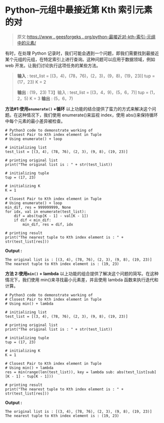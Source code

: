 # Python–元组中最接近第 Kth 索引元素的对

> 原文:[https://www . geesforgeks . org/python-最接近对-kth-索引-元组中的元素/](https://www.geeksforgeeks.org/python-closest-pair-to-kth-index-element-in-tuple/)

有时，在处理 Python 记录时，我们可能会遇到一个问题，即我们需要找到最接近某个元组的元组，在特定索引上进行查询。这种问题可以应用于数据领域，例如 web 开发。让我们讨论执行这项任务的某些方法。

> **输入** :
> test_list = [(3，4)，(78，76)，(2，3)，(9，8)，(19，23)]
> tup = (17，23)
> K = 2
> 
> **输出** : (19，23)
> T3】输入 :
> test_list = [(3，4，9)，(5，6，7)]
> tup = (1，2，5)
> K = 3
> **输出** : (5，6，7)

**方法#1:使用`enumerate()` +循环**
以上功能的结合提供了蛮力的方式来解决这个问题。在这种情况下，我们使用 enumerate()来监视 index，使用 abs()来保持循环中每个元素的最小差异被检查。

```
# Python3 code to demonstrate working of 
# Closest Pair to Kth index element in Tuple
# Using enumerate() + loop

# initializing list
test_list = [(3, 4), (78, 76), (2, 3), (9, 8), (19, 23)]

# printing original list
print("The original list is : " + str(test_list))

# initializing tuple
tup = (17, 23)

# initializing K 
K = 1

# Closest Pair to Kth index element in Tuple
# Using enumerate() + loop
min_dif, res = 999999999, None
for idx, val in enumerate(test_list):
    dif = abs(tup[K - 1] - val[K - 1])
    if dif < min_dif:
        min_dif, res = dif, idx

# printing result 
print("The nearest tuple to Kth index element is : " + str(test_list[res])) 
```

**Output :**

```
The original list is : [(3, 4), (78, 76), (2, 3), (9, 8), (19, 23)]
The nearest tuple to Kth index element is : (19, 23)

```

**方法 2:使用`min()` + lambda**
以上功能的组合提供了解决这个问题的简写。在这种情况下，我们使用 min()来寻找最小元素差，并且使用 lambda 函数来执行迭代和计算。

```
# Python3 code to demonstrate working of 
# Closest Pair to Kth index element in Tuple
# Using min() + lambda

# initializing list
test_list = [(3, 4), (78, 76), (2, 3), (9, 8), (19, 23)]

# printing original list
print("The original list is : " + str(test_list))

# initializing tuple
tup = (17, 23)

# initializing K 
K = 1

# Closest Pair to Kth index element in Tuple
# Using min() + lambda
res = min(range(len(test_list)), key = lambda sub: abs(test_list[sub][K - 1] - tup[K - 1]))

# printing result 
print("The nearest tuple to Kth index element is : " + str(test_list[res])) 
```

**Output :**

```
The original list is : [(3, 4), (78, 76), (2, 3), (9, 8), (19, 23)]
The nearest tuple to Kth index element is : (19, 23)

```